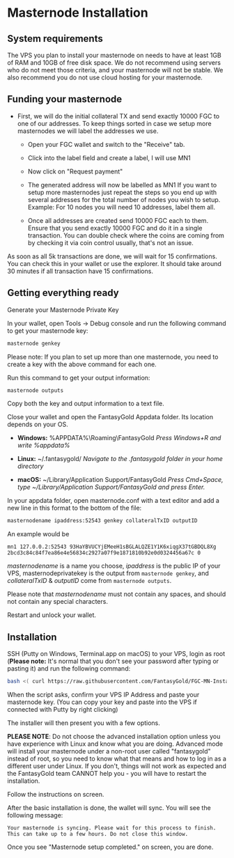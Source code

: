 # Masternode Installation

## System requirements

The VPS you plan to install your masternode on needs to have at least 1GB of RAM and 10GB of free disk space. We do not recommend using servers who do not meet those criteria, and your masternode will not be stable. We also recommend you do not use cloud hosting for your masternode.

## Funding your masternode

* First, we will do the initial collateral TX and send exactly 10000 FGC to one of our addresses. To keep things sorted in case we setup more masternodes we will label the addresses we use.

  - Open your FGC wallet and switch to the "Receive" tab.

  - Click into the label field and create a label, I will use MN1

  - Now click on "Request payment"

  - The generated address will now be labelled as MN1 If you want to setup more masternodes just repeat the steps so you end up with several addresses for the total number of nodes you wish to setup. Example: For 10 nodes you will need 10 addresses, label them all.

  - Once all addresses are created send 10000 FGC each to them. Ensure that you send exactly 10000 FGC and do it in a single transaction. You can double check where the coins are coming from by checking it via coin control usually, that's not an issue.

As soon as all 5k transactions are done, we will wait for 15 confirmations. You can check this in your wallet or use the explorer.
It should take around 30 minutes if all transaction have 15 confirmations.

## Getting everything ready

Generate your Masternode Private Key

In your wallet, open Tools -> Debug console and run the following command to get your masternode key:

```bash
masternode genkey
```

Please note: If you plan to set up more than one masternode, you need to create a key with the above command for each one.

Run this command to get your output information:

```bash
masternode outputs
```

Copy both the key and output information to a text file.

Close your wallet and open the FantasyGold Appdata folder. Its location depends on your OS.

* **Windows:** %APPDATA%\\Roaming\\FantasyGold
_Press Windows+R and write %appdata%_

* **Linux:** ~/.fantasygold/
_Navigate to the .fantasygold folder in your home directory_

* **macOS:** ~/Library/Application Support/FantasyGold
_Press Cmd+Space, type ~/Library/Application Support/FantasyGold and press Enter._

In your appdata folder, open masternode.conf with a text editor and add a new line in this format to the bottom of the file:

```bash
masternodename ipaddress:52543 genkey collateralTxID outputID
```

An example would be

```
mn1 127.0.0.2:52543 93HaYBVUCYjEMeeH1sBGLALQZE1Y1K6xiqgX37tGBDQL8Xg 2bcd3c84c84f7ea86e4e56834c2927a07f9e1871810b92e0d0324456a67c 0
```

_masternodename_ is a name you choose, _ipaddress_ is the public IP of your VPS, masternodeprivatekey is the output from `masternode genkey`, and _collateralTxID_ & _outputID_ come from `masternode outputs`.

Please note that _masternodename_ must not contain any spaces, and should not contain any special characters.

Restart and unlock your wallet.

## Installation

SSH (Putty on Windows, Terminal.app on macOS) to your VPS, login as root (**Please note:** It's normal that you don't see your password after typing or pasting it) and run the following command:

```bash
bash <( curl https://raw.githubusercontent.com/FantasyGold/FGC-MN-Install/master/mn-install.sh )
```

When the script asks, confirm your VPS IP Address and paste your masternode key.
(You can copy your key and paste into the VPS if connected with Putty by right clicking)

The installer will then present you with a few options.

**PLEASE NOTE**: Do not choose the advanced installation option unless you have experience with Linux and know what you are doing. Advanced mode  will install your masternode under a non-root user called "fantasygold" instead of root, so you need to know what that means and how to log in as a different user under Linux. If you don't, things will not work as expected and the FantasyGold team CANNOT help you - you will have to restart the installation.

Follow the instructions on screen.

After the basic installation is done, the wallet will sync. You will see the following message:

```
Your masternode is syncing. Please wait for this process to finish.
This can take up to a few hours. Do not close this window.
```

Once you see "Masternode setup completed." on screen, you are done.
